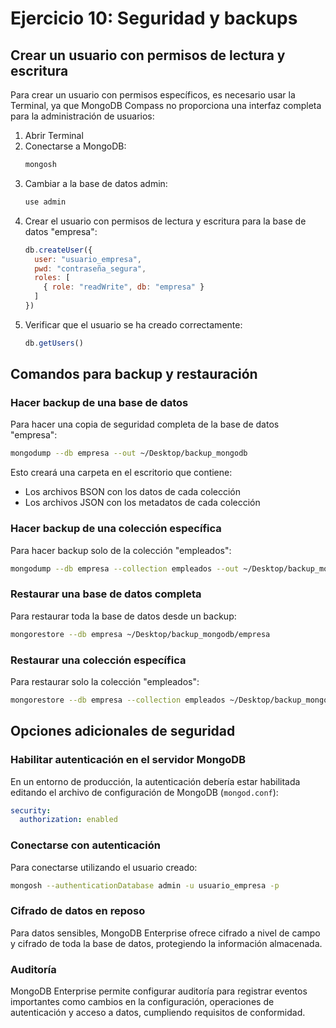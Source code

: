 # Ejercicio 10: Seguridad y backups

## Crear un usuario con permisos de lectura y escritura

Para crear un usuario con permisos específicos, es necesario usar la Terminal, ya que MongoDB Compass no proporciona una interfaz completa para la administración de usuarios:

1. Abrir Terminal
2. Conectarse a MongoDB:
   ```bash
   mongosh
   ```
3. Cambiar a la base de datos admin:
   ```javascript
   use admin
   ```
4. Crear el usuario con permisos de lectura y escritura para la base de datos "empresa":
   ```javascript
   db.createUser({
     user: "usuario_empresa",
     pwd: "contraseña_segura",
     roles: [
       { role: "readWrite", db: "empresa" }
     ]
   })
   ```
5. Verificar que el usuario se ha creado correctamente:
   ```javascript
   db.getUsers()
   ```

## Comandos para backup y restauración

### Hacer backup de una base de datos

Para hacer una copia de seguridad completa de la base de datos "empresa":

```bash
mongodump --db empresa --out ~/Desktop/backup_mongodb
```

Esto creará una carpeta en el escritorio que contiene:
- Los archivos BSON con los datos de cada colección
- Los archivos JSON con los metadatos de cada colección

### Hacer backup de una colección específica

Para hacer backup solo de la colección "empleados":

```bash
mongodump --db empresa --collection empleados --out ~/Desktop/backup_mongodb
```

### Restaurar una base de datos completa

Para restaurar toda la base de datos desde un backup:

```bash
mongorestore --db empresa ~/Desktop/backup_mongodb/empresa
```

### Restaurar una colección específica

Para restaurar solo la colección "empleados":

```bash
mongorestore --db empresa --collection empleados ~/Desktop/backup_mongodb/empresa/empleados.bson
```

## Opciones adicionales de seguridad

### Habilitar autenticación en el servidor MongoDB

En un entorno de producción, la autenticación debería estar habilitada editando el archivo de configuración de MongoDB (`mongod.conf`):

```yaml
security:
  authorization: enabled
```

### Conectarse con autenticación

Para conectarse utilizando el usuario creado:

```bash
mongosh --authenticationDatabase admin -u usuario_empresa -p
```

### Cifrado de datos en reposo

Para datos sensibles, MongoDB Enterprise ofrece cifrado a nivel de campo y cifrado de toda la base de datos, protegiendo la información almacenada.

### Auditoría

MongoDB Enterprise permite configurar auditoría para registrar eventos importantes como cambios en la configuración, operaciones de autenticación y acceso a datos, cumpliendo requisitos de conformidad.
